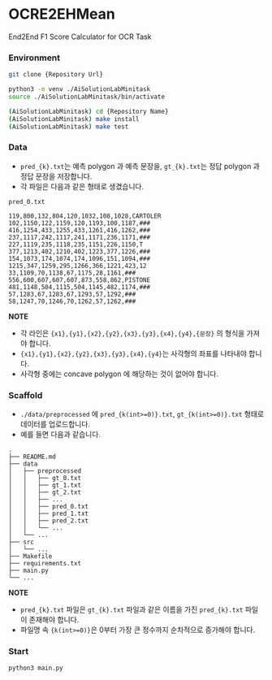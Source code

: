 # OCRE2EHMean

End2End F1 Score Calculator for OCR Task

### Environment

```bash
git clone {Repository Url}
```

```bash
python3 -m venv ./AiSolutionLabMinitask
source ./AiSolutionLabMinitask/bin/activate
```

```bash
(AiSolutionLabMinitask) cd {Repository Name}
(AiSolutionLabMinitask) make install
(AiSolutionLabMinitask) make test
```

### Data

- `pred_{k}.txt`는 예측 polygon 과 예측 문장을, `gt_{k}.txt`는 정답 polygon 과 정답 문장을 저장합니다.
- 각 파일은 다음과 같은 형태로 생겼습니다.

`pred_0.txt`
```
119,800,132,804,120,1032,108,1028,CARTOLER
102,1150,122,1159,120,1193,100,1187,###
416,1254,433,1255,433,1261,416,1262,###
237,1117,242,1117,241,1171,236,1171,###
227,1119,235,1118,235,1151,226,1150,T
377,1213,402,1210,402,1223,377,1226,###
154,1073,174,1074,174,1096,151,1094,###
1215,347,1259,295,1266,366,1221,423,12
33,1109,70,1138,67,1175,28,1161,###
556,600,607,607,607,873,558,862,PISTONE
481,1148,504,1115,504,1145,482,1174,###
57,1283,67,1283,67,1293,57,1292,###
58,1247,70,1246,70,1262,57,1262,###
```

**NOTE**
- 각 라인은 `{x1},{y1},{x2},{y2},{x3},{y3},{x4},{y4},{문장}` 의 형식을 가져야 합니다.
- `{x1},{y1},{x2},{y2},{x3},{y3},{x4},{y4}`는 사각형의 좌표를 나타내야 합니다.
- 사각형 중에는 concave polygon 에 해당하는 것이 없어야 합니다.

### Scaffold

- `./data/preprocessed` 에 `pred_{k(int>=0)}.txt`, `gt_{k(int>=0)}.txt` 형태로 데이터를 업로드합니다.
- 예를 들면 다음과 같습니다.

```
.
├── README.md
├── data
│   ├── preprocessed
│   │   ├── gt_0.txt
│   │   ├── gt_1.txt
│   │   ├── gt_2.txt
│   │   ├── ...
│   │   ├── pred_0.txt
│   │   ├── pred_1.txt
│   │   ├── pred_2.txt
│   │   └── ...
│   └── ...
├── src
│   └── ...
├── Makefile
├── requirements.txt
├── main.py
└── ... 
```

**NOTE**
- `pred_{k}.txt` 파일은 `gt_{k}.txt` 파일과 같은 이름을 가진 `pred_{k}.txt` 파일이 존재해야 합니다.
- 파일명 속 `{k(int>=0)}`은 0부터 가장 큰 정수까지 순차적으로 증가해야 합니다.

### Start

```bash
python3 main.py
```
